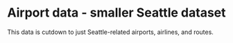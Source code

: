 # Airport data - smaller Seattle dataset

This data is cutdown to just Seattle-related airports, airlines, and routes.

